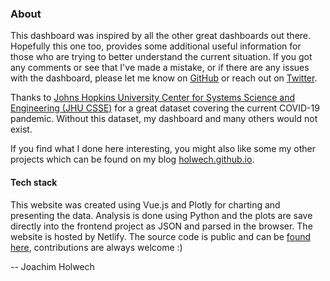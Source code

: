 ### About
This dashboard was inspired by all the other great dashboards out there.
Hopefully this one too, provides some additional useful information for those who are trying to better understand the current situation.
If you got any comments or see that I've made a mistake, or if there are any issues with the dashboard, please let me know on [GitHub](https://github.com/holwech/coronastatus) or reach out on [Twitter](https://twitter.com/JHolwech).  

Thanks to [Johns Hopkins University Center for Systems Science and Engineering (JHU CSSE)](https://github.com/CSSEGISandData/COVID-19) for a great dataset covering the current COVID-19 pandemic. Without this dataset, my dashboard and many others would not exist.

If you find what I done here interesting, you might also like some my other projects which can be found on my blog [holwech.github.io](https://holwech.github.io/).

#### Tech stack
This website was created using Vue.js and Plotly for charting and presenting the data.
Analysis is done using Python and the plots are save directly into the frontend project as JSON and parsed in the browser.
The website is hosted by Netlify.
The source code is public and can be [found here](https://github.com/holwech/coronastatus), contributions are always welcome :)
  
  
-- Joachim Holwech